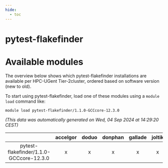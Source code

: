 ```yaml
---
hide:
  - toc
---
```


pytest-flakefinder
==================

# Available modules


The overview below shows which pytest-flakefinder installations are available per HPC-UGent Tier-2cluster, ordered based on software version (new to old).

To start using pytest-flakefinder, load one of these modules using a `module load` command like:

```shell
module load pytest-flakefinder/1.1.0-GCCcore-12.3.0
```

*(This data was automatically generated on Wed, 04 Sep 2024 at 14:29:20 CEST)*  

| |accelgor|doduo|donphan|gallade|joltik|shinx|skitty|
| :---: | :---: | :---: | :---: | :---: | :---: | :---: | :---: |
|pytest-flakefinder/1.1.0-GCCcore-12.3.0|x|x|x|x|x|x|x|
